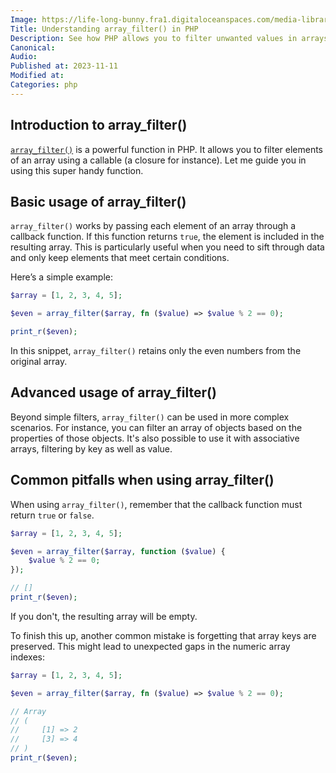 ```yaml
---
Image: https://life-long-bunny.fra1.digitaloceanspaces.com/media-library/production/248/01HF08NCKD44TV4K8JJXM4WNB1.jpg
Title: Understanding array_filter() in PHP
Description: See how PHP allows you to filter unwanted values in arrays in a simple and concise way.
Canonical: 
Audio:
Published at: 2023-11-11
Modified at: 
Categories: php
---
```


## Introduction to array_filter()

[`array_filter()`](https://www.php.net/array_filter) is a powerful function in PHP. It allows you to filter elements of an array using a callable (a closure for instance). Let me guide you in using this super handy function.

## Basic usage of array_filter()

`array_filter()` works by passing each element of an array through a callback function. If this function returns `true`, the element is included in the resulting array. This is particularly useful when you need to sift through data and only keep elements that meet certain conditions.

Here’s a simple example:

```php
$array = [1, 2, 3, 4, 5];

$even = array_filter($array, fn ($value) => $value % 2 == 0);

print_r($even);
```

In this snippet, `array_filter()` retains only the even numbers from the original array.

## Advanced usage of array_filter()

Beyond simple filters, `array_filter()` can be used in more complex scenarios. For instance, you can filter an array of objects based on the properties of those objects. It's also possible to use it with associative arrays, filtering by key as well as value.

## Common pitfalls when using array_filter()

When using `array_filter()`, remember that the callback function must return `true` or `false`.

```php
$array = [1, 2, 3, 4, 5];

$even = array_filter($array, function ($value) {
    $value % 2 == 0;
});

// []
print_r($even);
```

If you don't, the resulting array will be empty.

To finish this up, another common mistake is forgetting that array keys are preserved. This might lead to unexpected gaps in the numeric array indexes:

```php
$array = [1, 2, 3, 4, 5];

$even = array_filter($array, fn ($value) => $value % 2 == 0);

// Array
// (
//     [1] => 2
//     [3] => 4
// )
print_r($even);
```